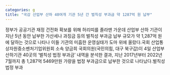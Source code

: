 ```yaml
---
categories: g
title: "국감 산업부 산하 40여개 기관 5년 간 벌칙성 부과금 약 1287억 원 납부"
---
```

 정부가 공공기관 재정 건전화 확보를 위해 허리띠를 졸라맨 가운데 산업부 산하 기관이 지난 5년 동안 납부한 가산세나 과징금 등의 벌칙성 부과금 납부 규모가 약 1,287억 원에 달하는 것으로 나타나 이들 기관의 미흡한 운영실태가 도마 위에 올랐다.국회 산업통상자원중소벤처기업위원회 소속 양금희 국회의원(국민의힘, 대구 북구갑)이 4일 산업부 산하기관 40곳의 ‘벌칙성 법정 부과금’ 내역을 분석한 결과, 지난 2017년부터 2022년 7월까지 총 1,287억 5469만원 가량을 법정 부과금으로 납부한 것으로 나타났다.벌칙성 법정 부과